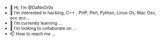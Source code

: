 - 👋 Hi, I’m @DaNnOr0x
- 👀 I’m interested in hacking, C++ , PHP, Perl, Python, Linux Os, Mac Osx, ecc ecc...
- 🌱 I’m currently learning ...
- 💞️ I’m looking to collaborate on ...
- 📫 How to reach me ...

<!---
DaNnOr0x/DaNnOr0x is a ✨ special ✨ repository because its `README.md` (this file) appears on your GitHub profile.
You can click the Preview link to take a look at your changes.
--->
